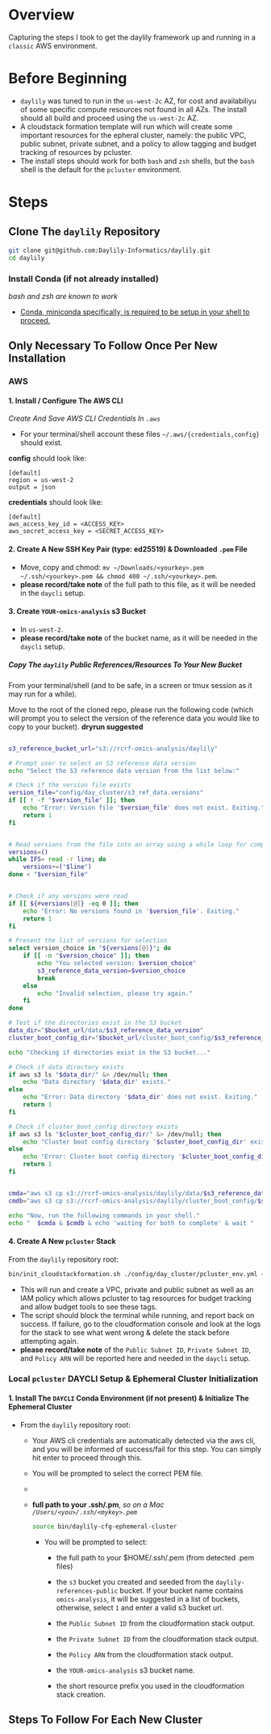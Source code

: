 # Overview

Capturing the steps I took to get the daylily framework up and running in a `classic` AWS environment.

# Before Beginning
- `daylily` was tuned to run in the `us-west-2c` AZ, for cost and availabiliyu of some specific compute resources not found in all AZs. The install should all build and proceed using the `us-west-2c` AZ.
- A cloudstack formation template will run which will create some important resources for the epheral cluster, namely: the public VPC, public subnet, private subnet, and a policy to allow tagging and budget tracking of resources by pcluster.
- The install steps should work for both `bash` and `zsh` shells, but the `bash` shell is the default for the `pcluster` environment.

# Steps


## Clone The `daylily` Repository
```bash
git clone git@github.com:Daylily-Informatics/daylily.git
cd daylily
```

### Install Conda (if not already installed)
_bash and zsh are known to work_
- [Conda, miniconda specifically, is required to be setup in your shell to proceed.](docs/install/Install.md#run-daylily-init)
 

## Only Necessary To Follow Once Per New Installation

### AWS 
#### 1. Install / Configure The AWS CLI
_Create And Save AWS CLI Credentials In `.aws`_
- For your terminal/shell account these files `~/.aws/{credentials,config}` should exist.

**config** should look like:
```
[default]
region = us-west-2
output = json
```

**credentials** should look like:
```
[default]
aws_access_key_id = <ACCESS_KEY>
aws_secret_access_key = <SECRET_ACCESS_KEY>
```

#### 2. Create A New SSH Key Pair (type: ed25519) & Downloaded `.pem` File
- Move, copy and chmod: `mv ~/Downloads/<yourkey>.pem  ~/.ssh/<yourkey>.pem && chmod 400 ~/.ssh/<yourkey>.pem`.
- **please record/take note** of the full path to this file, as it will be needed in the `daycli` setup.

#### 3. Create `YOUR-omics-analysis` s3 Bucket
- In `us-west-2`.
- **please record/take note** of the bucket name, as it will be needed in the `daycli` setup.

##### Copy The `daylily` Public References/Resources To Your New Bucket
From your terminal/shell (and to be safe, in a screen or tmux session as it may run for a while).

Move to the root of the cloned repo, please run the following code (which will prompt you to select the version of the reference data you would like to copy to your bucket).
**dryrun suggested**
```bash

s3_reference_bucket_url="s3://rcrf-omics-analysis/daylily"

# Prompt user to select an S3 reference data version
echo "Select the S3 reference data version from the list below:"

# Check if the version file exists
version_file="config/day_cluster/s3_ref_data.versions"
if [[ ! -f "$version_file" ]]; then
    echo "Error: Version file '$version_file' does not exist. Exiting."
    return 1
fi


# Read versions from the file into an array using a while loop for compatibility
versions=()
while IFS= read -r line; do
    versions+=("$line")
done < "$version_file"


# Check if any versions were read
if [[ ${#versions[@]} -eq 0 ]]; then
    echo "Error: No versions found in '$version_file'. Exiting."
    return 1
fi

# Present the list of versions for selection
select version_choice in "${versions[@]}"; do
    if [[ -n "$version_choice" ]]; then
        echo "You selected version: $version_choice"
        s3_reference_data_version=$version_choice
        break
    else
        echo "Invalid selection, please try again."
    fi
done

# Test if the directories exist in the S3 bucket
data_dir="$bucket_url/data/$s3_reference_data_version"
cluster_boot_config_dir="$bucket_url/cluster_boot_config/$s3_reference_data_version"

echo "Checking if directories exist in the S3 bucket..."

# Check if data directory exists
if aws s3 ls "$data_dir/" &> /dev/null; then
    echo "Data directory '$data_dir' exists."
else
    echo "Error: Data directory '$data_dir' does not exist. Exiting."
    return 1
fi

# Check if cluster_boot_config directory exists
if aws s3 ls "$cluster_boot_config_dir/" &> /dev/null; then
    echo "Cluster boot config directory '$cluster_boot_config_dir' exists."
else
    echo "Error: Cluster boot config directory '$cluster_boot_config_dir' does not exist. Exiting."
    return 1
fi


cmda="aws s3 cp s3://rcrf-omics-analysis/daylily/data/$s3_reference_data_version s3://<YOUR>-omics-analysis/data --recursive --request-payer requester "
cmdb="aws s3 cp s3://rcrf-omics-analysis/daylily/cluster_boot_config/$s3_reference_data_version s3://<YOUR>-omics-analysis/cluster_boot_config --recursive  --request-payer requester "

echo "Now, run the following commands in your shell."
echo "  $cmda & $cmdb & echo 'waiting for both to complete' & wait "

```



#### 4. Create A New `pcluster` Stack
From the `daylily` repository root:
```bash
bin/init_cloudstackformation.sh ./config/day_cluster/pcluster_env.yml <short-resource-prefix-to-use>
```
- This will run and create a VPC, private and public subnet as well as an IAM policy which allows pcluster to tag resources for budget tracking and allow budget tools to see these tags.
- The script should block the terminal while running, and report back on success.  If failure, go to the cloudformation console and look at the logs for the stack to see what went wrong & delete the stack before attempting again.
- **please record/take note** of the `Public Subnet ID`, `Private Subnet ID`, and `Policy ARN` will be reported here and needed in the `daycli` setup.


### Local `pcluster` DAYCLI Setup & Ephemeral Cluster Initialization

#### 1. Install The `DAYCLI` Conda Environment (if not present) & Initialize The Ephemeral Cluster
- From the `daylily` repository root:
  - Your AWS cli credentials are automatically detected via the aws cli, and you will be informed of success/fail for this step. You can simply hit enter to proceed through this.
  - You will be prompted to select the correct PEM file.
  - 
  - **full path to your .ssh/<mykey>.pm**,  _so on a Mac `/Users/<you>/.ssh/<mykey>.pem`_

    ```bash
    source bin/daylily-cfg-ephemeral-cluster
    ``` 
    - You will be prompted to select:
      - the full path to your $HOME/.ssh/<mykey>.pem (from detected .pem files)
      - the `s3` bucket you created and seeded from the `daylily-references-public` bucket. If your bucket name contains `omics-analysis`, it will be suggested in a list of buckets, otherwise, select `1` and enter a valid s3 bucket url.

      - the `Public Subnet ID` from the cloudformation stack output.
      - the `Private Subnet ID` from the cloudformation stack output.
      - the `Policy ARN` from the cloudformation stack output.
      - the `YOUR-omics-analysis` s3 bucket name.
      - the short resource prefix you used in the cloudformation stack creation.

## Steps To Follow For Each New Cluster
